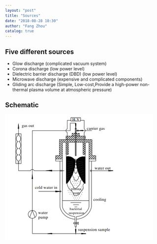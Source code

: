 ```yaml
---
layout: "post"
title: "Sources"
date: "2018-08-28 10:30"
author: "Fang Zhou"
catalog: true
---
```

## Five different sources
- Glow discharge (complicated vacuum system)
- Corona discharge (low power level)
- Dielectric barrier discharge (DBD) (low power level)
- Microwave discharge (expensive and complicated components)
- Gliding arc discharge (Simple, Low-cost,Provide a high-power non-thermal plasma volume at atmospheric pressure)


## Schematic
![schematic](/img/site/Schematic.png)
